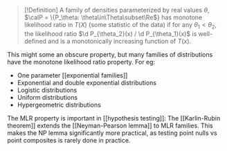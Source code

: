 > [!Definition]
> A family of densities parameterized by real values $\theta$, $\calP = \{P_\theta: \theta\in\Theta\subset\Re$} has monotone likelihood ratio in $T(X)$ (some statistic of the data) if for any $\theta_1<\theta_2$, the likelihood ratio $\d P_{\theta_2}(x) / \d P_{\theta_1}(x)$ is well-defined and is a monotonically increasing function of $T(x)$. 

This might some an obscure property, but many families of distributions have the monotone likelihood ratio property. For eg: 
- One parameter [[exponential families]]
- Exponential and double exponential distributions 
- Logistic distributions 
- Uniform distributions 
- Hypergeometric distributions 

The MLR property is important in [[hypothesis testing]]: The [[Karlin-Rubin theorem]] extends the [[Neyman-Pearson lemma]] to MLR families. This makes the NP lemma significantly more practical, as testing point nulls vs point composites is rarely done in practice. 
